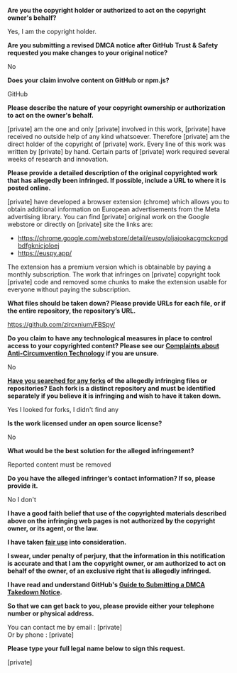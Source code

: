 **Are you the copyright holder or authorized to act on the copyright owner's behalf?**

Yes, I am the copyright holder.

**Are you submitting a revised DMCA notice after GitHub Trust & Safety requested you make changes to your original notice?**

No

**Does your claim involve content on GitHub or npm.js?**

GitHub

**Please describe the nature of your copyright ownership or authorization to act on the owner's behalf.**

[private] am the one and only [private] involved in this work, [private] have received no outside help of any kind whatsoever. Therefore [private] am the direct holder of the copyright of [private] work. Every line of this work was written by [private] by hand. Certain parts of [private] work required several weeks of research and innovation.

**Please provide a detailed description of the original copyrighted work that has allegedly been infringed. If possible, include a URL to where it is posted online.**

[private] have developed a browser extension (chrome) which allows you to obtain additional information on European advertisements from the Meta advertising library. You can find [private] original work on the Google webstore or directly on [private] site the links are:  
- https://chrome.google.com/webstore/detail/euspy/oljajookacgmckcngdbdfgknicjoloej  
- https://euspy.app/

The extension has a premium version which is obtainable by paying a monthly subscription. The work that infringes on [private] copyright took [private] code and removed some chunks to make the extension usable for everyone without paying the subscription.

**What files should be taken down? Please provide URLs for each file, or if the entire repository, the repository’s URL.**

https://github.com/zircxnium/FBSpy/

**Do you claim to have any technological measures in place to control access to your copyrighted content? Please see our <a href="https://docs.github.com/articles/guide-to-submitting-a-dmca-takedown-notice#complaints-about-anti-circumvention-technology">Complaints about Anti-Circumvention Technology</a> if you are unsure.**

No

**<a href="https://docs.github.com/articles/dmca-takedown-policy#b-what-about-forks-or-whats-a-fork">Have you searched for any forks</a> of the allegedly infringing files or repositories? Each fork is a distinct repository and must be identified separately if you believe it is infringing and wish to have it taken down.**

Yes I looked for forks, I didn't find any

**Is the work licensed under an open source license?**

No

**What would be the best solution for the alleged infringement?**

Reported content must be removed

**Do you have the alleged infringer’s contact information? If so, please provide it.**

No I don't

**I have a good faith belief that use of the copyrighted materials described above on the infringing web pages is not authorized by the copyright owner, or its agent, or the law.**

**I have taken <a href="https://www.lumendatabase.org/topics/22">fair use</a> into consideration.**

**I swear, under penalty of perjury, that the information in this notification is accurate and that I am the copyright owner, or am authorized to act on behalf of the owner, of an exclusive right that is allegedly infringed.**

**I have read and understand GitHub's <a href="https://docs.github.com/articles/guide-to-submitting-a-dmca-takedown-notice/">Guide to Submitting a DMCA Takedown Notice</a>.**

**So that we can get back to you, please provide either your telephone number or physical address.**

You can contact me by email : [private]  
Or by phone : [private]  

**Please type your full legal name below to sign this request.**

[private]

